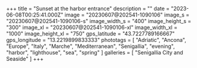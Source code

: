 +++
title = "Sunset at the harbor entrance"
description = ""
date = "2023-06-08T00:25:41.000Z"
image = "20230607@202541-1090106"
image_s = "20230607@202541-1090106-s"
image_width_s = "400"
image_height_s = "300"
image_xl = "20230607@202541-1090106-xl"
image_width_xl = "1000"
image_height_xl = "750"
gps_latitude = "43.7227789166667"
gps_longitude = "13.2219899833333"
phototags = [ "Adriatic", "Ancona", "Europe", "Italy", "Marche", "Mediterranean", "Senigallia", "evening", "harbor", "lighthouse", "sea", "spring" ]
galleries = [ "Senigallia City and Seaside" ]
+++
